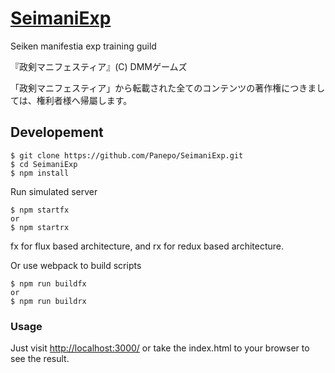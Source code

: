# [SeimaniExp]( http://panepo.github.io/SeimaniExp/ )

Seiken manifestia exp training guild

『政剣マニフェスティア』(C) DMMゲームズ

「政剣マニフェスティア」から転載された全てのコンテンツの著作権につきましては、権利者様へ帰屬します。

## Developement

```
$ git clone https://github.com/Panepo/SeimaniExp.git
$ cd SeimaniExp
$ npm install
```

Run simulated server
```
$ npm startfx
or
$ npm startrx
```
fx for flux based architecture, and rx for redux based architecture.

Or use webpack to build scripts
```
$ npm run buildfx
or
$ npm run buildrx
```

### Usage
Just visit [http://localhost:3000/](http://localhost:3000/)
or take the index.html to your browser to see the result.
